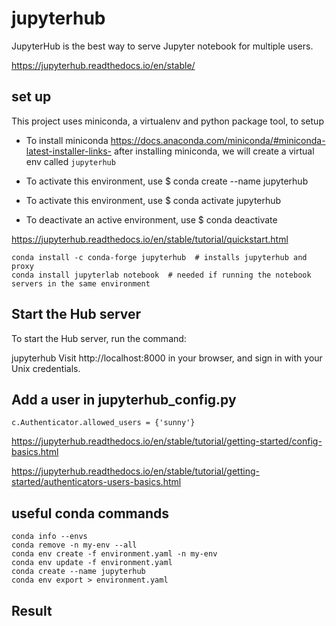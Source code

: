 # jupyterhub

JupyterHub is the best way to serve Jupyter notebook for multiple users.

https://jupyterhub.readthedocs.io/en/stable/


## set up

This project uses miniconda, a virtualenv and python package tool, to setup

- To install miniconda https://docs.anaconda.com/miniconda/#miniconda-latest-installer-links- after installing miniconda, we will create a virtual env called `jupyterhub`

- To activate this environment, use $ conda create --name jupyterhub
- To activate this environment, use $ conda activate jupyterhub
- To deactivate an active environment, use $ conda deactivate


https://jupyterhub.readthedocs.io/en/stable/tutorial/quickstart.html

```
conda install -c conda-forge jupyterhub  # installs jupyterhub and proxy
conda install jupyterlab notebook  # needed if running the notebook servers in the same environment

```
## Start the Hub server

To start the Hub server, run the command:

jupyterhub
Visit http://localhost:8000 in your browser, and sign in with your Unix credentials.

## Add a user in jupyterhub_config.py


```
c.Authenticator.allowed_users = {'sunny'}
```

https://jupyterhub.readthedocs.io/en/stable/tutorial/getting-started/config-basics.html

https://jupyterhub.readthedocs.io/en/stable/tutorial/getting-started/authenticators-users-basics.html



## useful conda commands

```
conda info --envs
conda remove -n my-env --all
conda env create -f environment.yaml -n my-env
conda env update -f environment.yaml
conda create --name jupyterhub
conda env export > environment.yaml
```


## Result





